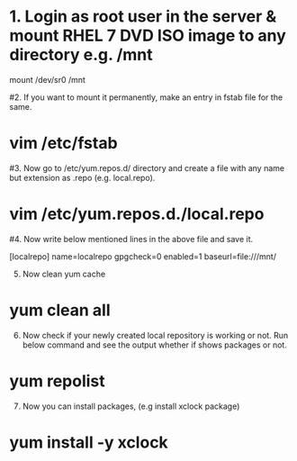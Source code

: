 # 1. Login as root user in the server & mount RHEL 7 DVD ISO image to any directory e.g. /mnt

mount /dev/sr0 /mnt

#2. If you want to mount it permanently, make an entry in fstab file for the same.

# vim /etc/fstab

#3. Now go to /etc/yum.repos.d/ directory and create a file with any name but extension as .repo 
(e.g. local.repo).

# vim /etc/yum.repos.d./local.repo

#4. Now write below mentioned lines in the above file and save it.

[localrepo]
name=localrepo
gpgcheck=0
enabled=1
baseurl=file:///mnt/

5. Now clean yum cache 
# yum clean all

6. Now check if your newly created local repository is working or not. Run below command and see the output whether if shows packages or not.

# yum repolist

7. Now you can install packages, (e.g install xclock package)
# yum install -y xclock
